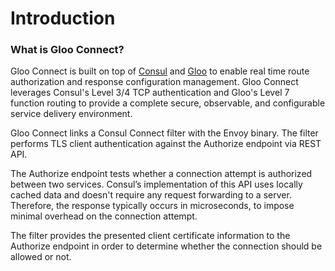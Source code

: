 # Introduction

### What is Gloo Connect?

Gloo Connect is built on top of [Consul](https://github.com/hashicorp/consul) and [Gloo](https://github.com/solo-io/gloo) to enable real time route authorization and response configuration management. Gloo Connect leverages Consul's Level 3/4 TCP authentication and Gloo's Level 7 function routing to provide a complete secure, observable, and configurable service delivery environment.
<BR>

Gloo Connect links a Consul Connect filter with the Envoy binary.
The filter performs TLS client authentication against the Authorize endpoint via REST API.

The Authorize endpoint tests whether a connection attempt is authorized between two services.
Consul’s implementation of this API uses locally cached data and doesn't require any request forwarding to a server. Therefore, the response typically occurs in microseconds, to impose minimal overhead on the connection attempt.

The filter provides the presented client certificate information to the Authorize endpoint in order to determine whether the connection should be allowed or not.


